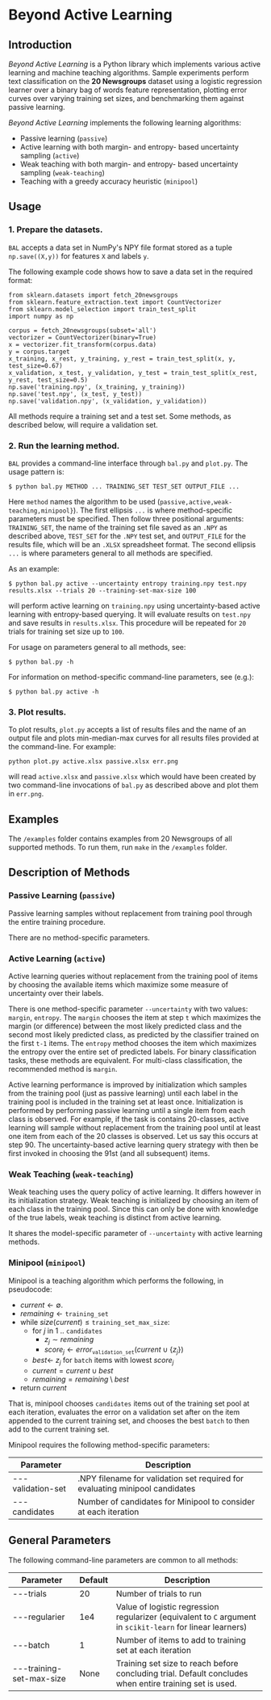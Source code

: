 # Beyond Active Learning 

## Introduction

*Beyond Active Learning* is a Python library which implements various active learning and machine teaching algorithms. Sample experiments perform text classification on the **20 Newsgroups** dataset using a logistic regression learner over a binary bag of words feature representation, plotting error curves over varying training set sizes, and benchmarking them against passive learning.

*Beyond Active Learning* implements the following learning algorithms:

* Passive learning (`passive`)
* Active learning with both margin- and entropy- based uncertainty sampling (`active`)
* Weak teaching with both margin- and entropy- based uncertainty sampling (`weak-teaching`)
* Teaching with a greedy accuracy heuristic (`minipool`)

## Usage

### 1. Prepare the datasets.

`BAL` accepts a data set in NumPy's NPY file format stored as a tuple `np.save((X,y))` for features `X` and labels `y`.

The following example code shows how to save a data set in the required format:

```
from sklearn.datasets import fetch_20newsgroups
from sklearn.feature_extraction.text import CountVectorizer
from sklearn.model_selection import train_test_split
import numpy as np

corpus = fetch_20newsgroups(subset='all')
vectorizer = CountVectorizer(binary=True)
x = vectorizer.fit_transform(corpus.data)
y = corpus.target
x_training, x_rest, y_training, y_rest = train_test_split(x, y, test_size=0.67)
x_validation, x_test, y_validation, y_test = train_test_split(x_rest, y_rest, test_size=0.5)
np.save('training.npy', (x_training, y_training))
np.save('test.npy', (x_test, y_test))
np.save('validation.npy', (x_validation, y_validation))
```

All methods require a training set and a test set. Some methods, as described below, will require a validation set.

### 2. Run the learning method.

`BAL` provides a command-line interface through `bal.py` and `plot.py`. The usage pattern is:

```
$ python bal.py METHOD ... TRAINING_SET TEST_SET OUTPUT_FILE ...
```

Here `method` names the algorithm to be used (`passive,active,weak-teaching,minipool}`).
The first ellipsis `...` is where method-specific parameters must be specified.
Then follow three positional arguments: `TRAINING_SET`, the name of the training set file saved as an `.NPY` as described above, `TEST_SET` for the `.NPY` test set, and `OUTPUT_FILE` for the results file, which will be an `.XLSX` spreadsheet format.
The second ellipsis `...` is where parameters general to all methods are specified.

As an example:

```
$ python bal.py active --uncertainty entropy training.npy test.npy results.xlsx --trials 20 --training-set-max-size 100
```
will perform active learning on `training.npy` using uncertainty-based active learning with entropy-based querying.
It will evaluate results on `test.npy` and save results in `results.xlsx`.
This procedure will be repeated for `20` trials for training set size up to `100`.

For usage on parameters general to all methods, see:
```
$ python bal.py -h
```

For information on method-specific command-line parameters, see (e.g.):

```
$ python bal.py active -h
```

### 3. Plot results.

To plot results, `plot.py` accepts a list of results files and the name of an output file and plots min-median-max curves for all results files provided at the command-line. For example:

```
python plot.py active.xlsx passive.xlsx err.png
```

will read `active.xlsx` and `passive.xlsx` which would have been created by two command-line invocations of `bal.py` as described above and plot them in `err.png`.

## Examples

The `/examples` folder contains examples from 20 Newsgroups of all supported methods. To run them, run `make` in the `/examples` folder.

## Description of Methods

### Passive Learning (`passive`)

Passive learning samples without replacement from training pool through the entire training procedure.

There are no method-specific parameters.


### Active Learning (`active`)

Active learning queries without replacement from the training pool of items by choosing the available items which maximize some measure of uncertainty over their labels.

There is one method-specific parameter `--uncertainty` with two values: `margin`, `entropy`.
The `margin` chooses the item at step `t` which maximizes the margin (or difference) between the most likely predicted class and the second most likely predicted class, as predicted by the classifier trained on the first `t-1` items.
The `entropy` method chooses the item which maximizes the entropy over the entire set of predicted labels.
For binary classification tasks, these methods are equivalent.
For multi-class classification, the recommended method is `margin`.
<!-- TODO impact of batch -->
<!-- TODO math up definitions -->

Active learning performance is improved by initialization which samples from the training pool (just as passive learning) until each label in the training pool is included in the training set at least once. Initialization is performed by performing passive learning until a single item from each class is observed. For example, if the task is contains 20-classes, active learning will sample without replacement from the training pool until at least one item from each of the 20 classes is observed. Let us say this occurs at step 90. The uncertainty-based active learning query strategy with then be first invoked in choosing the 91st (and all subsequent) items.

### Weak Teaching (`weak-teaching`)

Weak teaching uses the query policy of active learning. It differs however in its initialization strategy. Weak teaching is initialized by choosing an item of each class in the training pool. Since this can only be done with knowledge of the true labels, weak teaching is distinct from active learning.

It shares the model-specific parameter of `--uncertainty` with active learning methods.

### Minipool (`minipool`)

Minipool is a teaching algorithm which performs the following, in pseudocode:

* $current \leftarrow \emptyset$.
* $remaining \leftarrow \texttt{training_set}$
* while $size(current) \le \texttt{training_set_max_size}$:
  * for $j$ in $1$ .. $\texttt{candidates}$
    * $z_j \sim remaining$
    * $score_j \leftarrow error_{\texttt{validation_set}}(current \cup \{z_j\})$
  * $best \leftarrow$ $z_j$ for `batch` items with lowest $score_j$
  * $current = current \cup best$
  * $remaining = remaining \setminus best$
* return $current$
  
That is, minipool chooses `candidates` items out of the training set pool at each iteration, evaluates the error on a validation set after on the item appended to the current training set, and chooses the best `batch` to then add to the current training set.

Minipool requires the following method-specific parameters:

  Parameter       |  Description
------------------| -------------------------
---validation-set | .NPY filename for validation set required for evaluating minipool candidates
---candidates     | Number of candidates for Minipool to consider at each iteration

## General Parameters

The following command-line parameters are common to all methods:

Parameter                | Default | Description
-------------------------| --------| -----------------
---trials                | 20      | Number of trials to run
---regularier            | 1e4     | Value of logistic regression regularizer (equivalent to `C` argument in `scikit-learn` for linear learners)
---batch                 | 1       | Number of items to add to training set at each iteration
---training-set-max-size | None    | Training set size to reach before concluding trial. Default concludes when entire training set is used.
